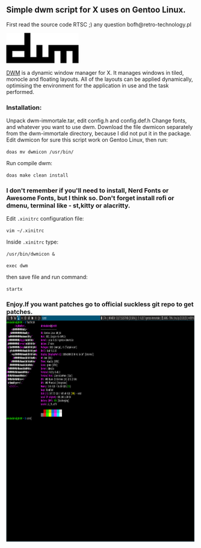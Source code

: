 <h2>Simple dwm script for X uses on Gentoo Linux.</h2>
<p>First read the source code RTSC ;) any question bofh@retro-technology.pl</p>
<p><img alt="" src="dwm.png" /></p>
<p><a href="https://dwm.suckless.org/">DWM</a> is a dynamic window manager for X. It manages windows in tiled, monocle and floating layouts. All of the layouts can be applied dynamically, optimising the environment for the application in use and the task performed.</p>
<h3>Installation:</h3>
<p>Unpack dwm-immortale.tar, edit config.h and config.def.h
Change fonts, and whatever you want to use dwm.
Download the file dwmicon separately from the dwm-immortale directory, because I did not put it in the package.
Edit dwmicon for sure this script work on Gentoo Linux, then run:</p>
<p><code>doas mv dwmicon /usr/bin/</code></p>
<p>Run compile dwm:</p>
<p><code>doas make clean install</code></p>
<h3>I don't remember if you'll need to install, Nerd Fonts or Awesome Fonts, but I think so.
Don't forget install rofi or dmenu, terminal like - st,kitty or alacritty.</h3>
<p>Edit <code>.xinitrc</code> configuration file:</p>
<p><code>vim ~/.xinitrc</code></p>
<p>Inside <code>.xinitrc</code> type:</p>
<p><code>/usr/bin/dwmicon &</code></p>
<p><code>exec dwm</code></p>
<p>then save file and run command:</p>
<p><code>startx</code></p>
<h3>Enjoy.If you want patches go to official suckless git repo to get patches.</h3<p>
<img src="1.png" alt="scrot of dwm" width="500" height="600"> </p>


